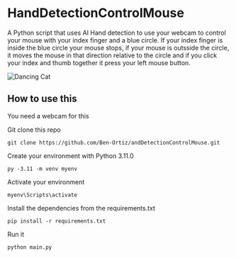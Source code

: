 # HandDetectionControlMouse

A Python script that uses AI Hand detection to use your webcam to control your mouse with your index finger and a blue circle. If your index finger is inside the blue circle your mouse stops, if your mouse is outsside the circle, it moves the mouse in that direction relative to the circle and if you click your index and thumb together it press your left mouse button.

![Dancing Cat](demo.gif)

## How to use this

You need a webcam for this

Git clone this repo

```
git clone https://github.com/Ben-Ortiz/andDetectionControlMouse.git
```

Create your environment with Python 3.11.0

```
py -3.11 -m venv myenv
```

Activate your environment

```
myenv\Scripts\activate
```

Install the dependencies from the requirements.txt

```
pip install -r requirements.txt
```

Run it

```
python main.py
```
